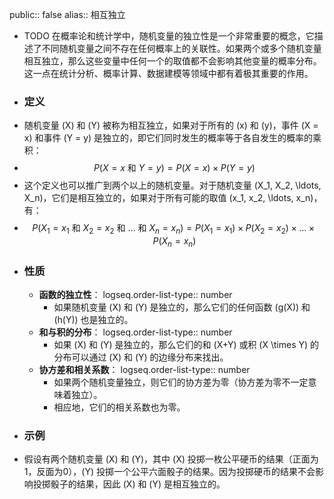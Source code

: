 public:: false
alias:: 相互独立

- TODO 在概率论和统计学中，随机变量的独立性是一个非常重要的概念，它描述了不同随机变量之间不存在任何概率上的关联性。如果两个或多个随机变量相互独立，那么这些变量中任何一个的取值都不会影响其他变量的概率分布。这一点在统计分析、概率计算、数据建模等领域中都有着极其重要的作用。
- ### 定义
- 随机变量 \(X\) 和 \(Y\) 被称为相互独立，如果对于所有的 \(x\) 和 \(y\)，事件 \(X = x\) 和事件 \(Y = y\) 是独立的，即它们同时发生的概率等于各自发生的概率的乘积：
- $$P(X = x \text{ 和 } Y = y) = P(X = x) \times P(Y = y)$$
- 这个定义也可以推广到两个以上的随机变量。对于随机变量 \(X_1, X_2, \ldots, X_n\)，它们是相互独立的，如果对于所有可能的取值 \(x_1, x_2, \ldots, x_n\)，有：
- $$P(X_1 = x_1 \text{ 和 } X_2 = x_2 \text{ 和 } \ldots \text{ 和 } X_n = x_n) = P(X_1 = x_1) \times P(X_2 = x_2) \times \ldots \times P(X_n = x_n)$$
- ### 性质
	- **函数的独立性**：
	  logseq.order-list-type:: number
		- 如果随机变量 \(X\) 和 \(Y\) 是独立的，那么它们的任何函数 \(g(X)\) 和 \(h(Y)\) 也是独立的。
	- **和与积的分布**：
	  logseq.order-list-type:: number
		- 如果 \(X\) 和 \(Y\) 是独立的，那么它们的和 \(X+Y\) 或积 \(X \times Y\) 的分布可以通过 \(X\) 和 \(Y\) 的边缘分布来找出。
	- **协方差和相关系数**：
	  logseq.order-list-type:: number
		- 如果两个随机变量独立，则它们的协方差为零（协方差为零不一定意味着独立）。
		- 相应地，它们的相关系数也为零。
- ### 示例
- 假设有两个随机变量 \(X\) 和 \(Y\)，其中 \(X\) 投掷一枚公平硬币的结果（正面为1，反面为0），\(Y\) 投掷一个公平六面骰子的结果。因为投掷硬币的结果不会影响投掷骰子的结果，因此 \(X\) 和 \(Y\) 是相互独立的。